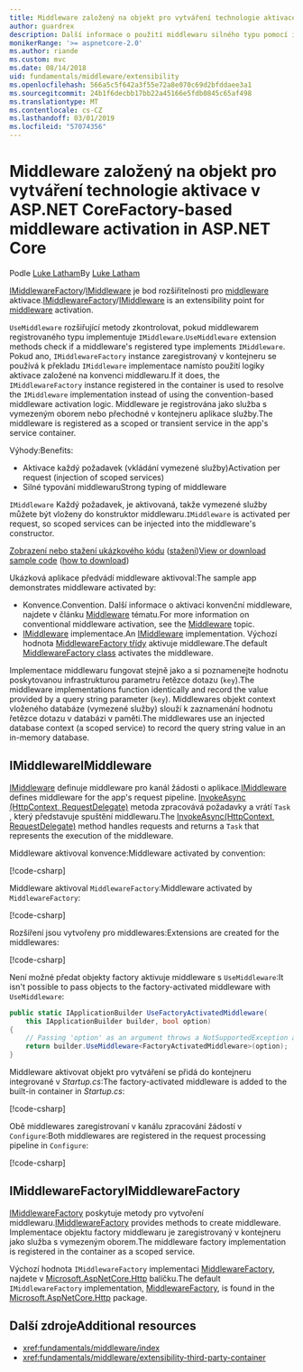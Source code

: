 ```yaml
---
title: Middleware založený na objekt pro vytváření technologie aktivace v ASP.NET Core
author: guardrex
description: Další informace o použití middlewaru silného typu pomocí implementace aktivaci založenou na objekt pro vytváření v ASP.NET Core.
monikerRange: '>= aspnetcore-2.0'
ms.author: riande
ms.custom: mvc
ms.date: 08/14/2018
uid: fundamentals/middleware/extensibility
ms.openlocfilehash: 566a5c5f642a3f55e72a8e070c69d2bfddaee3a1
ms.sourcegitcommit: 24b1f6decbb17bb22a45166e5fdb0845c65af498
ms.translationtype: MT
ms.contentlocale: cs-CZ
ms.lasthandoff: 03/01/2019
ms.locfileid: "57074356"
---
```

# <a name="factory-based-middleware-activation-in-aspnet-core"></a><span data-ttu-id="b3e28-103">Middleware založený na objekt pro vytváření technologie aktivace v ASP.NET Core</span><span class="sxs-lookup"><span data-stu-id="b3e28-103">Factory-based middleware activation in ASP.NET Core</span></span>

<span data-ttu-id="b3e28-104">Podle [Luke Latham](https://github.com/guardrex)</span><span class="sxs-lookup"><span data-stu-id="b3e28-104">By [Luke Latham](https://github.com/guardrex)</span></span>

<span data-ttu-id="b3e28-105">[IMiddlewareFactory](/dotnet/api/microsoft.aspnetcore.http.imiddlewarefactory)/[IMiddleware](/dotnet/api/microsoft.aspnetcore.http.imiddleware) je bod rozšiřitelnosti pro [middleware](xref:fundamentals/middleware/index) aktivace.</span><span class="sxs-lookup"><span data-stu-id="b3e28-105">[IMiddlewareFactory](/dotnet/api/microsoft.aspnetcore.http.imiddlewarefactory)/[IMiddleware](/dotnet/api/microsoft.aspnetcore.http.imiddleware) is an extensibility point for [middleware](xref:fundamentals/middleware/index) activation.</span></span>

<span data-ttu-id="b3e28-106">`UseMiddleware` rozšiřující metody zkontrolovat, pokud middlewarem registrovaného typu implementuje `IMiddleware`.</span><span class="sxs-lookup"><span data-stu-id="b3e28-106">`UseMiddleware` extension methods check if a middleware's registered type implements `IMiddleware`.</span></span> <span data-ttu-id="b3e28-107">Pokud ano, `IMiddlewareFactory` instance zaregistrovaný v kontejneru se používá k překladu `IMiddleware` implementace namísto použití logiky aktivace založené na konvenci middlewaru.</span><span class="sxs-lookup"><span data-stu-id="b3e28-107">If it does, the `IMiddlewareFactory` instance registered in the container is used to resolve the `IMiddleware` implementation instead of using the convention-based middleware activation logic.</span></span> <span data-ttu-id="b3e28-108">Middleware je registrována jako služba s vymezeným oborem nebo přechodné v kontejneru aplikace služby.</span><span class="sxs-lookup"><span data-stu-id="b3e28-108">The middleware is registered as a scoped or transient service in the app's service container.</span></span>

<span data-ttu-id="b3e28-109">Výhody:</span><span class="sxs-lookup"><span data-stu-id="b3e28-109">Benefits:</span></span>

* <span data-ttu-id="b3e28-110">Aktivace každý požadavek (vkládání vymezené služby)</span><span class="sxs-lookup"><span data-stu-id="b3e28-110">Activation per request (injection of scoped services)</span></span>
* <span data-ttu-id="b3e28-111">Silné typování middlewaru</span><span class="sxs-lookup"><span data-stu-id="b3e28-111">Strong typing of middleware</span></span>

<span data-ttu-id="b3e28-112">`IMiddleware` Každý požadavek, je aktivovaná, takže vymezené služby můžete být vloženy do konstruktor middlewaru.</span><span class="sxs-lookup"><span data-stu-id="b3e28-112">`IMiddleware` is activated per request, so scoped services can be injected into the middleware's constructor.</span></span>

<span data-ttu-id="b3e28-113">[Zobrazení nebo stažení ukázkového kódu](https://github.com/aspnet/Docs/tree/master/aspnetcore/fundamentals/middleware/extensibility/sample) ([stažení](xref:index#how-to-download-a-sample))</span><span class="sxs-lookup"><span data-stu-id="b3e28-113">[View or download sample code](https://github.com/aspnet/Docs/tree/master/aspnetcore/fundamentals/middleware/extensibility/sample) ([how to download](xref:index#how-to-download-a-sample))</span></span>

<span data-ttu-id="b3e28-114">Ukázková aplikace předvádí middleware aktivoval:</span><span class="sxs-lookup"><span data-stu-id="b3e28-114">The sample app demonstrates middleware activated by:</span></span>

* <span data-ttu-id="b3e28-115">Konvence.</span><span class="sxs-lookup"><span data-stu-id="b3e28-115">Convention.</span></span> <span data-ttu-id="b3e28-116">Další informace o aktivaci konvenční middleware, najdete v článku [Middleware](xref:fundamentals/middleware/index) tématu.</span><span class="sxs-lookup"><span data-stu-id="b3e28-116">For more information on conventional middleware activation, see the [Middleware](xref:fundamentals/middleware/index) topic.</span></span>
* <span data-ttu-id="b3e28-117">[IMiddleware](/dotnet/api/microsoft.aspnetcore.http.imiddleware) implementace.</span><span class="sxs-lookup"><span data-stu-id="b3e28-117">An [IMiddleware](/dotnet/api/microsoft.aspnetcore.http.imiddleware) implementation.</span></span> <span data-ttu-id="b3e28-118">Výchozí hodnota [MiddlewareFactory třídy](/dotnet/api/microsoft.aspnetcore.http.middlewarefactory) aktivuje middleware.</span><span class="sxs-lookup"><span data-stu-id="b3e28-118">The default [MiddlewareFactory class](/dotnet/api/microsoft.aspnetcore.http.middlewarefactory) activates the middleware.</span></span>

<span data-ttu-id="b3e28-119">Implementace middlewaru fungovat stejně jako a si poznamenejte hodnotu poskytovanou infrastrukturou parametru řetězce dotazu (`key`).</span><span class="sxs-lookup"><span data-stu-id="b3e28-119">The middleware implementations function identically and record the value provided by a query string parameter (`key`).</span></span> <span data-ttu-id="b3e28-120">Middlewares objekt context vloženého databáze (vymezené služby) slouží k zaznamenání hodnotu řetězce dotazu v databázi v paměti.</span><span class="sxs-lookup"><span data-stu-id="b3e28-120">The middlewares use an injected database context (a scoped service) to record the query string value in an in-memory database.</span></span>

## <a name="imiddleware"></a><span data-ttu-id="b3e28-121">IMiddleware</span><span class="sxs-lookup"><span data-stu-id="b3e28-121">IMiddleware</span></span>

<span data-ttu-id="b3e28-122">[IMiddleware](/dotnet/api/microsoft.aspnetcore.http.imiddleware) definuje middleware pro kanál žádosti o aplikace.</span><span class="sxs-lookup"><span data-stu-id="b3e28-122">[IMiddleware](/dotnet/api/microsoft.aspnetcore.http.imiddleware) defines middleware for the app's request pipeline.</span></span> <span data-ttu-id="b3e28-123">[InvokeAsync (HttpContext, RequestDelegate)](/dotnet/api/microsoft.aspnetcore.http.imiddleware.invokeasync#Microsoft_AspNetCore_Http_IMiddleware_InvokeAsync_Microsoft_AspNetCore_Http_HttpContext_Microsoft_AspNetCore_Http_RequestDelegate_) metoda zpracovává požadavky a vrátí `Task` , který představuje spuštění middlewaru.</span><span class="sxs-lookup"><span data-stu-id="b3e28-123">The [InvokeAsync(HttpContext, RequestDelegate)](/dotnet/api/microsoft.aspnetcore.http.imiddleware.invokeasync#Microsoft_AspNetCore_Http_IMiddleware_InvokeAsync_Microsoft_AspNetCore_Http_HttpContext_Microsoft_AspNetCore_Http_RequestDelegate_) method handles requests and returns a `Task` that represents the execution of the middleware.</span></span>

<span data-ttu-id="b3e28-124">Middleware aktivoval konvence:</span><span class="sxs-lookup"><span data-stu-id="b3e28-124">Middleware activated by convention:</span></span>

[!code-csharp[](extensibility/sample/Middleware/ConventionalMiddleware.cs?name=snippet1)]

<span data-ttu-id="b3e28-125">Middleware aktivoval `MiddlewareFactory`:</span><span class="sxs-lookup"><span data-stu-id="b3e28-125">Middleware activated by `MiddlewareFactory`:</span></span>

[!code-csharp[](extensibility/sample/Middleware/FactoryActivatedMiddleware.cs?name=snippet1)]

<span data-ttu-id="b3e28-126">Rozšíření jsou vytvořeny pro middlewares:</span><span class="sxs-lookup"><span data-stu-id="b3e28-126">Extensions are created for the middlewares:</span></span>

[!code-csharp[](extensibility/sample/Middleware/MiddlewareExtensions.cs?name=snippet1)]

<span data-ttu-id="b3e28-127">Není možné předat objekty factory aktivuje middleware s `UseMiddleware`:</span><span class="sxs-lookup"><span data-stu-id="b3e28-127">It isn't possible to pass objects to the factory-activated middleware with `UseMiddleware`:</span></span>

```csharp
public static IApplicationBuilder UseFactoryActivatedMiddleware(
    this IApplicationBuilder builder, bool option)
{
    // Passing 'option' as an argument throws a NotSupportedException at runtime.
    return builder.UseMiddleware<FactoryActivatedMiddleware>(option);
}
```

<span data-ttu-id="b3e28-128">Middleware aktivovat objekt pro vytváření se přidá do kontejneru integrované v *Startup.cs*:</span><span class="sxs-lookup"><span data-stu-id="b3e28-128">The factory-activated middleware is added to the built-in container in *Startup.cs*:</span></span>

[!code-csharp[](extensibility/sample/Startup.cs?name=snippet1&highlight=12)]

<span data-ttu-id="b3e28-129">Obě middlewares zaregistrovaní v kanálu zpracování žádostí v `Configure`:</span><span class="sxs-lookup"><span data-stu-id="b3e28-129">Both middlewares are registered in the request processing pipeline in `Configure`:</span></span>

[!code-csharp[](extensibility/sample/Startup.cs?name=snippet2&highlight=14-15)]

## <a name="imiddlewarefactory"></a><span data-ttu-id="b3e28-130">IMiddlewareFactory</span><span class="sxs-lookup"><span data-stu-id="b3e28-130">IMiddlewareFactory</span></span>

<span data-ttu-id="b3e28-131">[IMiddlewareFactory](/dotnet/api/microsoft.aspnetcore.http.imiddlewarefactory) poskytuje metody pro vytvoření middlewaru.</span><span class="sxs-lookup"><span data-stu-id="b3e28-131">[IMiddlewareFactory](/dotnet/api/microsoft.aspnetcore.http.imiddlewarefactory) provides methods to create middleware.</span></span> <span data-ttu-id="b3e28-132">Implementace objektu factory middlewaru je zaregistrovaný v kontejneru jako služba s vymezeným oborem.</span><span class="sxs-lookup"><span data-stu-id="b3e28-132">The middleware factory implementation is registered in the container as a scoped service.</span></span>

<span data-ttu-id="b3e28-133">Výchozí hodnota `IMiddlewareFactory` implementaci [MiddlewareFactory](/dotnet/api/microsoft.aspnetcore.http.middlewarefactory), najdete v [Microsoft.AspNetCore.Http](https://www.nuget.org/packages/Microsoft.AspNetCore.Http/) balíčku.</span><span class="sxs-lookup"><span data-stu-id="b3e28-133">The default `IMiddlewareFactory` implementation, [MiddlewareFactory](/dotnet/api/microsoft.aspnetcore.http.middlewarefactory), is found in the [Microsoft.AspNetCore.Http](https://www.nuget.org/packages/Microsoft.AspNetCore.Http/) package.</span></span>

## <a name="additional-resources"></a><span data-ttu-id="b3e28-134">Další zdroje</span><span class="sxs-lookup"><span data-stu-id="b3e28-134">Additional resources</span></span>

* <xref:fundamentals/middleware/index>
* <xref:fundamentals/middleware/extensibility-third-party-container>
